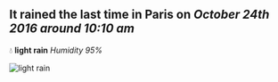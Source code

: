 ## It rained the last time in Paris on *October 24th 2016 around 10:10 am*
💧  **light rain** *Humidity 95%*

![light rain](http://openweathermap.org/img/w/10d.png)
